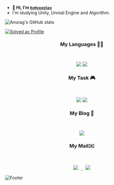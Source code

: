- **👋 Hi, I’m [`KoHyeonSeo`](https://github.com/KoHyeonSeo)**
- I'm studying Unity, Unreal Engine and Algorithm.

![Anurag's GitHub stats](https://github-readme-stats.vercel.app/api?username=KoHyeonSeo&show_icons=true&theme=radical)

<!---
KoHyeonSeo/KoHyeonSeo is a ✨ special ✨ repository because its `README.md` (this file) appears on your GitHub profile.
You can click the Preview link to take a look at your changes.
--->
[![Solved.ac Profile](http://mazassumnida.wtf/api/v2/generate_badge?boj=rhgustj01)](https://solved.ac/rhgustj01/)

<h3 align="center"><b> My Languages 👩‍💻 </b></h3>
</br>
<p align="center">
<img src="https://img.shields.io/badge/c++-%2300599C.svg?style=for-the-badge&logo=c%2B%2B&logoColor=white"/>
<img src="https://img.shields.io/badge/c%23-%23239120.svg?style=for-the-badge&logo=c-sharp&logoColor=white"/>
</p>

<h3 align="center"><b> My Task 🎮 </b></h3>
</br>
<p align="center">
<img src="https://img.shields.io/badge/unity-%23000000.svg?style=for-the-badge&logo=unity&logoColor=white"/>
<img src="https://img.shields.io/badge/unrealengine-%23313131.svg?style=for-the-badge&logo=unrealengine&logoColor=white"/>
</p>

<h3 align="center"><b> My Blog 🙂 </b></h3>
</br>
<p align="center">
<a href="https://blog.naver.com/rhgustj01"><img src="https://img.shields.io/badge/-Naver%20blog-brightgreen?style=flat-square&logo=Naver&logoColor=white&link=https://blog.naver.com/rhgustj01"/></a>   

 <h3 align="center"><b> My Mail✉️ </b></h3>
</br>
<p align="center">
<a href=mailto:rhgustj01@naver.com><img src="https://img.shields.io/badge/-Naver-brightgreen?style=flat-square&logo=Naver&logoColor=white&link=mailto:rhgustj01@naver.com"
style="height : auto; margin-left : 10px; margin-right : 10px;"/>
</a>
<a href=mailto:rhgustj310@gmail.com><img src="https://img.shields.io/badge/Gmail-d14836?style=flat-square&logo=Gmail&logoColor=white&link=mailto:rhgustj310@gmail.com"
style="height : auto; margin-left : 10px; margin-right : 10px;"/>
</a>

 ![Footer](https://capsule-render.vercel.app/api?type=waving&color=yellow&height=200&section=footer)
